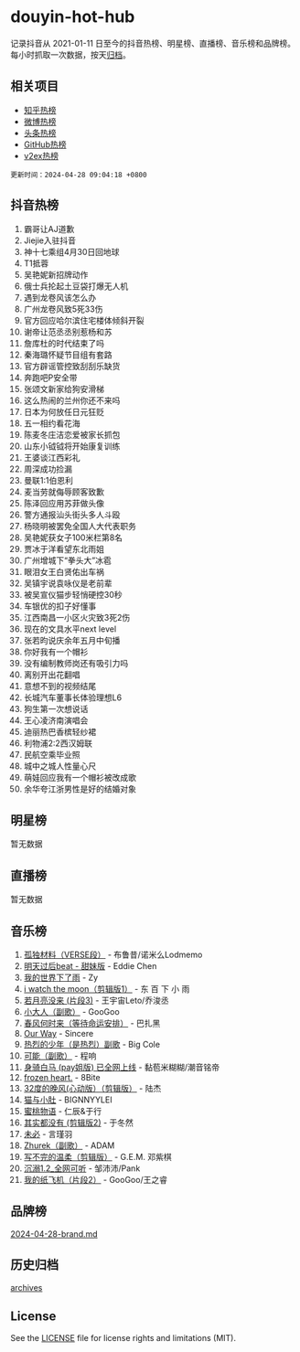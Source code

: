 # douyin-hot-hub

记录抖音从 2021-01-11 日至今的抖音热榜、明星榜、直播榜、音乐榜和品牌榜。每小时抓取一次数据，按天[归档](archives)。

## 相关项目

- [知乎热榜](https://github.com/lonnyzhang423/zhihu-hot-hub)
- [微博热榜](https://github.com/lonnyzhang423/weibo-hot-hub)
- [头条热榜](https://github.com/lonnyzhang423/toutiao-hot-hub)
- [GitHub热榜](https://github.com/lonnyzhang423/github-hot-hub)
- [v2ex热榜](https://github.com/lonnyzhang423/v2ex-hot-hub)


`更新时间：2024-04-28 09:04:18 +0800`

## 抖音热榜

1. 霸哥让AJ道歉
1. Jiejie入驻抖音
1. 神十七乘组4月30日回地球
1. T1抵蓉
1. 吴艳妮新招牌动作
1. 俄士兵抡起土豆袋打爆无人机
1. 遇到龙卷风该怎么办
1. 广州龙卷风致5死33伤
1. 官方回应哈尔滨住宅楼体倾斜开裂
1. 谢帝让范丞丞别惹杨和苏
1. 詹库杜的时代结束了吗
1. 秦海璐怀疑节目组有套路
1. 官方辟谣管控致刮刮乐缺货
1. 奔跑吧P安全带
1. 张颂文新家给狗安滑梯
1. 这么热闹的兰州你还不来吗
1. 日本为何放任日元狂贬
1. 五一相约看花海
1. 陈麦冬庄洁恋爱被家长抓包
1. 山东小钺钺将开始康复训练
1. 王婆谈江西彩礼
1. 周深成功捡漏
1. 曼联1:1伯恩利
1. 麦当劳就侮辱顾客致歉
1. 陈泽回应用苏菲做头像
1. 警方通报汕头街头多人斗殴
1. 杨晓明被罢免全国人大代表职务
1. 吴艳妮获女子100米栏第8名
1. 贾冰于洋看望东北雨姐
1. 广州增城下“拳头大”冰雹
1. 眼泪女王白贤佑出车祸
1. 吴镇宇说袁咏仪是老前辈
1. 被吴宣仪猫步轻悄硬控30秒
1. 车银优的扣子好懂事
1. 江西南昌一小区火灾致3死2伤
1. 现在的文具水平next level
1. 张若昀说庆余年五月中旬播
1. 你好我有一个帽衫
1. 没有编制教师岗还有吸引力吗
1. 离别开出花翻唱
1. 意想不到的视频结尾
1. 长城汽车董事长体验理想L6
1. 狗生第一次想说话
1. 王心凌济南演唱会
1. 迪丽热巴香槟轻纱裙
1. 利物浦2:2西汉姆联
1. 民航空乘毕业照
1. 城中之城人性量心尺
1. 萌娃回应我有一个帽衫被改成歌
1. 余华夸江浙男性是好的结婚对象

## 明星榜

暂无数据

## 直播榜

暂无数据

## 音乐榜

1. [孤独材料（VERSE段）](https://sf5-hl-cdn-tos.douyinstatic.com/obj/tos-cn-ve-2774/ocX7glDNHYlwFeYrGQfBZoThtvPWy8tCCEBGKQ) - 布鲁昔/诺米么Lodmemo
1. [明天过后beat - 甜妹版](https://sf5-hl-cdn-tos.douyinstatic.com/obj/tos-cn-ve-2774/osMLYeeoMm04CZyaI91XUDF8OzLRLgePKALGHI) - Eddie Chen
1. [我的世界下了雨](https://sf5-hl-cdn-tos.douyinstatic.com/obj/tos-cn-ve-2774/o85sBiwXIByH9bWIMAEEOoiQ1o1m9Afn15BspE) - Zy
1. [i watch the moon（剪辑版1）](https://sf3-cdn-tos.douyinstatic.com/obj/tos-cn-ve-2774/o0I9mSChzHZANMJIEBfkCQzzg6N5WAcVtqft9P) - 东 百 下 小 雨
1. [若月亮没来 (片段3)](https://sf3-cdn-tos.douyinstatic.com/obj/tos-cn-ve-2774/okfyEUsGW1B1ovJi5JiN9IjvAT2lMwA054GoEB) - 王宇宙Leto/乔浚丞
1. [小大人（副歌）](https://sf5-hl-cdn-tos.douyinstatic.com/obj/tos-cn-ve-2774/oIhaDwehWhLFsVIG7QIICLLazDNGJAGg5geeb4) - GooGoo
1. [春风何时来（等待命运安排）](https://sf27-cdn-tos.douyinstatic.com/obj/tos-cn-ve-2774/oICBNbD3gelMfB4WgiD1KI2jQtXZE2FgHLwtsl) - 巴扎黑
1. [Our Way](https://sf5-hl-cdn-tos.douyinstatic.com/obj/tos-cn-ve-2774/o8tPEkQgQNCe0DPeFwZzYrbqLlnzBBrYidWkEZ) - Sincere
1. [热烈的少年（是热烈）副歌](https://sf27-cdn-tos.douyinstatic.com/obj/tos-cn-ve-2774/owVNI0CLDAUMtSz6TEYvfFBFL4UDFFhLfgK8fa) - Big Cole
1. [可能（副歌）](https://sf5-hl-cdn-tos.douyinstatic.com/obj/tos-cn-ve-2774/cde1731888894259b333569393c2fb51) - 程响
1. [身骑白马 (pay姐版) 已全网上线](https://sf3-cdn-tos.douyinstatic.com/obj/tos-cn-ve-2774/oQLO5ZgLsFkaDhdIIveF2zUCgfweY0gWaH4AQG) - 黏苞米糊糊/潮音铭帝
1. [frozen heart.](https://sf5-hl-cdn-tos.douyinstatic.com/obj/tos-cn-ve-2774/oIIWJfyjIACZA9zQMtnJ6hQQhFC4vhCupoRBsO) - 8Bite
1. [32度的晚风(心动版）（剪辑版）](https://sf5-hl-cdn-tos.douyinstatic.com/obj/tos-cn-ve-2774/owNyabsyWdzUulxhoJfK8IBXgp0UMQAHpvGh2B) - 陆杰
1. [猫与小肚](https://sf5-hl-cdn-tos.douyinstatic.com/obj/tos-cn-ve-2774/osZeoClMECgK8DYl6VebABgbchEtPYQjZEnRtd) - BIGNNYYLEI
1. [蜜桃物语](https://sf5-hl-cdn-tos.douyinstatic.com/obj/tos-cn-ve-2774/oIhOSCZtIACtYU4XQkngiW9kCBfVD1Fz9IYeqL) - 仁辰&于行
1. [其实都没有 (剪辑版2)](https://sf3-cdn-tos.douyinstatic.com/obj/tos-cn-ve-2774/oEBNQenHZtBhxYjGgUDQk0BCHTigQafgFlbQ7k) - 于冬然
1. [未必](https://sf5-hl-cdn-tos.douyinstatic.com/obj/tos-cn-ve-2774/ogntQMFnKQDZUgTCYuJgfLEtleYZZFxBQqhhFB) - 言瑾羽
1. [Zhurek（副歌）](https://sf5-hl-cdn-tos.douyinstatic.com/obj/tos-cn-ve-2774/ooQm8FBZQDlf0btEYgVpCcSCQfrdJGBEKZYBGS) - ADAM
1. [写不完的温柔（剪辑版）](https://sf5-hl-cdn-tos.douyinstatic.com/obj/tos-cn-ve-2774/oYBzzZQJ233GfwkemJJffAIWgeIYrjZfWhHTcG) - G.E.M. 邓紫棋
1. [沉溺1.2_全网可听](https://sf6-cdn-tos.douyinstatic.com/obj/tos-cn-ve-2774/ok2QoiBqsWAX9McZmWiI9gAB0EzwD4Xj6yfmtH) - 邹沛沛/Pank
1. [我的纸飞机（片段2）](https://sf5-hl-cdn-tos.douyinstatic.com/obj/tos-cn-ve-2774/oM2ZrKcg2CD5AeRB2gkeXOFB1IxAGJdZPazYHf) - GooGoo/王之睿

## 品牌榜

[2024-04-28-brand.md](archives/2024-04-28-brand.md)

## 历史归档

[archives](archives)

## License

See the [LICENSE](LICENSE) file for license rights and limitations (MIT).
